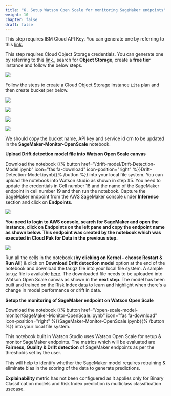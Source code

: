 ```yaml
---
title: "6. Setup Watson Open Scale for monitoring SageMaker endpoints"
weight: 10
chapter: false
draft: false
---
```



This step requires IBM Cloud API Key. You can generate one by referring to this [link.](https://www.ibm.com/docs/en/app-connect/containers_cd?topic=servers-creating-cloud-api-key)

This step requires Cloud Object Storage credentials. You can generate one by referring to this [link.](https://cloud.ibm.com/login), search for **Object Storage**, create a **free tier** instance and follow the below steps. 

![](/images/20_trusted_ai_lab/sel-cos.png)

Follow the steps to create a Cloud Object Storage instance `Lite` plan and then create bucket per below.

![](/images/20_trusted_ai_lab/crt-bkt.png)

![](/images/20_trusted_ai_lab/crt-cred.png)

![](/images/20_trusted_ai_lab/new-cred.png)

![](/images/20_trusted_ai_lab/copy-cred.png)

We should copy the bucket name, API key and service id crn to be updated in the **SageMaker-Monitor-OpenScale** notebook.

**Upload Drift detection model file into Watson Open Scale canvas**

Download the notebook {{% button href="/drift-model/Drift-Detection-Model.ipynb" icon="fas fa-download" icon-position="right" %}}Drift-Detection-Model.ipynb{{% /button %}} into your local file system. You can upload the notebook into Watson studio as shown in step #5. You need to update the credentials in Cell number 18 and the name of the SageMaker endpoint in cell number 19 and then run the notebook. Capture the SageMaker endpoint from the AWS SageMaker console under **Inference** section and click on **Endpoints**.

![](/images/20_trusted_ai_lab/cred-endpoint.png)

**You need to login to AWS console, search for SageMaker and open the instance, click on Endpoints on the left pane and copy the endpoint name as shown below. This endpoint was created by the notebook which was executed in Cloud Pak for Data in the previous step.**

![](/images/20_trusted_ai_lab/endpoint-name.png)

Run all the cells in the notebook (**by clicking on Kernel - choose Restart & Run All**) & click on **Download Drift detection model** option at the end of the notebook and download the tar.gz file into your local file system. A sample tar.gz file is available [here](/drift-model/drift_detection_model.tar.gz). The downloaded file needs to be uploaded into Watson Open Scale canvas as shown in the **next step**. The model has been built and trained on the Risk Index data to learn and highlight when there's a change in model performance or drift in data.  

**Setup the monitoring of SageMaker endpoint on Watson Open Scale**

Download the notebook {{% button href="/open-scale-model-monitor/SageMaker-Monitor-OpenScale.ipynb" icon="fas fa-download" icon-position="right" %}}SageMaker-Monitor-OpenScale.ipynb{{% /button %}} into your local file system.

This notebook built in Watson Studio uses Watson Open Scale for setup & monitor SageMaker endpoints. The metrics which will be evaluated are **Fairness, Quality & Drift detection** of SageMaker endpoints as per the thresholds set by the user. 

This will help to identify whether the SageMaker model requires retraining & eliminate bias in the scoring of the data to generate predictions. 

**Explainability** metric has not been configuered as it applies only for Binary Classification models and Risk Index prediction is multiclass classification usecase.
